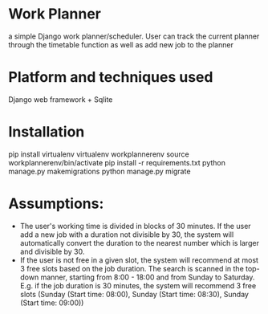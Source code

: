 # Work Planner
a simple Django work planner/scheduler. User can track the current planner through the timetable function as well as add new job to the planner

# Platform and techniques used
Django web framework + Sqlite

# Installation
pip install virtualenv
virtualenv workplannerenv
source workplannerenv/bin/activate
pip install -r requirements.txt
python manage.py makemigrations
python manage.py migrate

# Assumptions:
* The user's working time is divided in blocks of 30 minutes. If the user add a new job with a duration not divisible by 30, the system will automatically convert the duration to the nearest number which is larger and divisible by 30.
* If the user is not free in a given slot, the system will recommend at most 3 free slots based on the job duration. The search is scanned in the top-down manner, starting from 8:00 - 18:00 and from Sunday to Saturday. E.g. if the job duration is 30 minutes, the system will recommend 3 free slots (Sunday (Start time: 08:00), Sunday (Start time: 08:30), Sunday (Start time: 09:00))